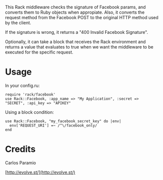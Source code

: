 This Rack middleware checks the signature of Facebook params, and
converts them to Ruby objects when appropiate. Also, it converts
the request method from the Facebook POST to the original HTTP
method used by the client.

If the signature is wrong, it returns a "400 Invalid Facebook Signature".

Optionally, it can take a block that receives the Rack environment
and returns a value that evaluates to true when we want the middleware to
be executed for the specific request.

# Usage

In your config.ru:

    require 'rack/facebook'
    use Rack::Facebook, :app_name => "My Application", :secret => "SECRET", :api_key => "APIKEY"

Using a block condition:

    use Rack::Facebook, "my_facebook_secret_key" do |env|
      env['REQUEST_URI'] =~ /^\/facebook_only/
    end

# Credits

Carlos Paramio

[http://evolve.st/](http://evolve.st/)